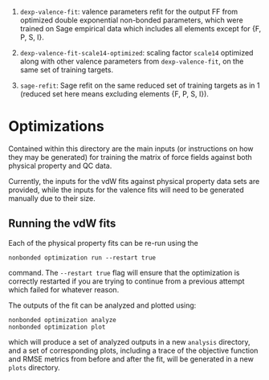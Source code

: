 1. `dexp-valence-fit`: valence parameters refit for the output FF from optimized double exponential non-bonded parameters, which were trained on Sage empirical data which includes all elements except for {F, P, S, I}.

2. `dexp-valence-fit-scale14-optimized`: scaling factor `scale14` optimized along with other valence parameters from `dexp-valence-fit`, on the same set of training targets.

3. `sage-refit`: Sage refit on the same reduced set of training targets as in 1 (reduced set here means excluding elements {F, P, S, I}).

# Optimizations


Contained within this directory are the main inputs (or instructions on how they may be generated)
for training the matrix of force fields against both physical property and QC data.

Currently, the inputs for the vdW fits against physical property data sets are provided, while the
inputs for the valence fits will need to be generated manually due to their size.

## Running the vdW fits

Each of the physical property fits can be re-run using the

```shell
nonbonded optimization run --restart true
```

command. The ``--restart true`` flag will ensure that the optimization is correctly restarted if you
are trying to continue from a previous attempt which failed for whatever reason.

The outputs of the fit can be analyzed and plotted using:

```shell
nonbonded optimization analyze
nonbonded optimization plot
```

which will produce a set of analyzed outputs in a new `analysis` directory, and a set of corresponding
plots, including a trace of the objective function and RMSE metrics from before and after the fit, will
be generated in a new `plots` directory.
